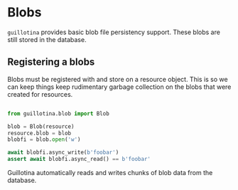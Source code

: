 # Blobs

`guillotina` provides basic blob file persistency support. These blobs are still
stored in the database.


## Registering a blobs

Blobs must be registered with and store on a resource object. This is so we
can keep things keep rudimentary garbage collection on the blobs that were
created for resources.

```python

from guillotina.blob import Blob

blob = Blob(resource)
resource.blob = blob
blobfi = blob.open('w')

await blobfi.async_write(b'foobar')
assert await blobfi.async_read() == b'foobar'
```

Guillotina automatically reads and writes chunks of blob data from the database.
